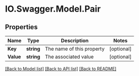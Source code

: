 # IO.Swagger.Model.Pair
## Properties

Name | Type | Description | Notes
------------ | ------------- | ------------- | -------------
**Key** | **string** | The name of this property | [optional] 
**Value** | **string** | The associated value | [optional] 

[[Back to Model list]](../README.md#documentation-for-models) [[Back to API list]](../README.md#documentation-for-api-endpoints) [[Back to README]](../README.md)

